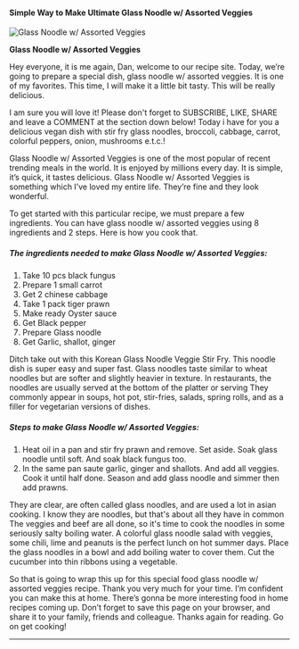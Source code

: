             

#### Simple Way to Make Ultimate Glass Noodle w/ Assorted Veggies

![Glass Noodle w/ Assorted Veggies](https://img-global.cpcdn.com/recipes/5c66e05bff323208/751x532cq70/glass-noodle-w-assorted-veggies-recipe-main-photo.jpg)

**Glass Noodle w/ Assorted Veggies**

Hey everyone, it is me again, Dan, welcome to our recipe site. Today, we’re going to prepare a special dish, glass noodle w/ assorted veggies. It is one of my favorites. This time, I will make it a little bit tasty. This will be really delicious.

I am sure you will love it! Please don't forget to SUBSCRIBE, LIKE, SHARE and leave a COMMENT at the section down below! Today i have for you a delicious vegan dish with stir fry glass noodles, broccoli, cabbage, carrot, colorful peppers, onion, mushrooms e.t.c.!

Glass Noodle w/ Assorted Veggies is one of the most popular of recent trending meals in the world. It is enjoyed by millions every day. It is simple, it’s quick, it tastes delicious. Glass Noodle w/ Assorted Veggies is something which I’ve loved my entire life. They’re fine and they look wonderful.

To get started with this particular recipe, we must prepare a few ingredients. You can have glass noodle w/ assorted veggies using 8 ingredients and 2 steps. Here is how you cook that.

##### The ingredients needed to make Glass Noodle w/ Assorted Veggies:

1.  Take 10 pcs black fungus
2.  Prepare 1 small carrot
3.  Get 2 chinese cabbage
4.  Take 1 pack tiger prawn
5.  Make ready Oyster sauce
6.  Get Black pepper
7.  Prepare Glass noodle
8.  Get Garlic, shallot, ginger

Ditch take out with this Korean Glass Noodle Veggie Stir Fry. This noodle dish is super easy and super fast. Glass noodles taste similar to wheat noodles but are softer and slightly heavier in texture. In restaurants, the noodles are usually served at the bottom of the platter or serving They commonly appear in soups, hot pot, stir-fries, salads, spring rolls, and as a filler for vegetarian versions of dishes.

##### Steps to make Glass Noodle w/ Assorted Veggies:

1.  Heat oil in a pan and stir fry prawn and remove. Set aside. Soak glass noodle until soft. And soak black fungus too.
2.  In the same pan saute garlic, ginger and shallots. And add all veggies. Cook it until half done. Season and add glass noodle and simmer then add prawns.

They are clear, are often called glass noodles, and are used a lot in asian cooking. I know they are noodles, but that's about all they have in common The veggies and beef are all done, so it's time to cook the noodles in some seriously salty boiling water. A colorful glass noodle salad with veggies, some chili, lime and peanuts is the perfect lunch on hot summer days. Place the glass noodles in a bowl and add boiling water to cover them. Cut the cucumber into thin ribbons using a vegetable.

So that is going to wrap this up for this special food glass noodle w/ assorted veggies recipe. Thank you very much for your time. I’m confident you can make this at home. There’s gonna be more interesting food in home recipes coming up. Don’t forget to save this page on your browser, and share it to your family, friends and colleague. Thanks again for reading. Go on get cooking!

* * *